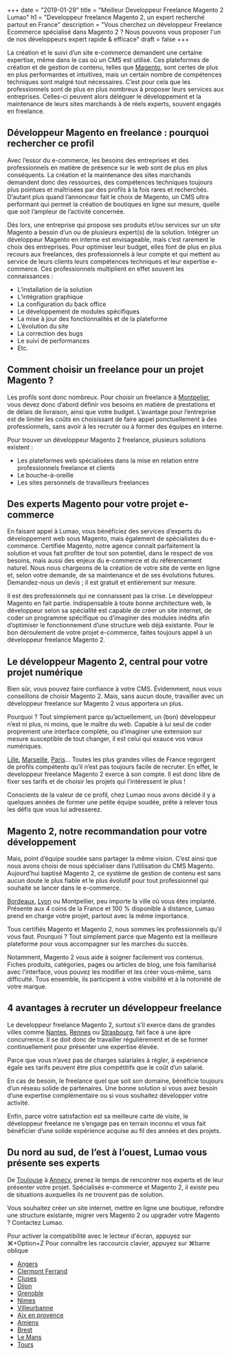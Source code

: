 +++
date = "2019-01-29"
title = "Meilleur Developpeur Freelance Magento 2 Lumao"
h1 = "Developpeur freelance Magento 2, un expert recherché partout en France"
description = "Vous cherchez un développeur Freelance Ecommerce spécialisé dans Magento 2 ? Nous pouvons vous proposer l'un de nos développeurs expert rapide & efficace"
draft = false
+++

La création et le suivi d’un site e-commerce demandent une certaine expertise, même dans le cas où un CMS est utilisé. Ces plateformes de création et de gestion de contenu, telles que [Magento](/ecommerce/cms/magento/), sont certes de plus en plus performantes et intuitives, mais un certain nombre de compétences techniques sont malgré tout nécessaires. C’est pour cela que les professionnels sont de plus en plus nombreux à proposer leurs services aux entreprises. Celles-ci peuvent alors déléguer le développement et la maintenance de leurs sites marchands à de réels experts, souvent engagés en freelance.

## Développeur Magento en freelance : pourquoi rechercher ce profil

Avec l’essor du e-commerce, les besoins des entreprises et des professionnels en matière de présence sur le web sont de plus en plus conséquents. La création et la maintenance des sites marchands demandent donc des ressources, des compétences techniques toujours plus pointues et maîtrisées par des profils à la fois rares et recherchés. D’autant plus quand l’annonceur fait le choix de Magento, un CMS ultra performant qui permet la création de boutiques en ligne sur mesure, quelle que soit l’ampleur de l’activité concernée.

Dès lors, une entreprise qui propose ses produits et/ou services sur un site Magento a besoin d’un ou de plusieurs expert(s) de la solution. Intégrer un développeur Magento en interne est envisageable, mais c’est rarement le choix des entreprises. Pour optimiser leur budget, elles font de plus en plus recours aux freelances, des professionnels à leur compte et qui mettent au service de leurs clients leurs compétences techniques et leur expertise e-commerce. Ces professionnels multiplient en effet souvent les connaissances :

-	L’installation de la solution
-	L’intégration graphique
-	La configuration du back office
-	Le développement de modules spécifiques
-	La mise à jour des fonctionnalités et de la plateforme
-	L’évolution du site
-	La correction des bugs
-	Le suivi de performances
-	Etc.

## Comment choisir un freelance pour un projet Magento ?

Les profils sont donc nombreux. Pour choisir un freelance à [Montpelier](/ecommerce/cms/magento/freelance/montpelier/), vous devez donc d’abord définir vos besoins en matière de prestations et de délais de livraison, ainsi que votre budget. L’avantage pour l’entreprise est de limiter les coûts en choisissant de faire appel ponctuellement à des professionnels, sans avoir à les recruter ou à former des équipes en interne.

Pour trouver un développeur Magento 2 freelance, plusieurs solutions existent :

-	Les plateformes web spécialisées dans la mise en relation entre professionnels freelance et clients
-	Le bouche-à-oreille
-	Les sites personnels de travailleurs freelances

## Des experts Magento pour votre projet e-commerce

En faisant appel à Lumao, vous bénéficiez des services d’experts du développement web sous Magento, mais également de spécialistes du e-commerce. Certifiée Magento, notre agence connaît parfaitement la solution et vous fait profiter de tout son potentiel, dans le respect de vos besoins, mais aussi des enjeux du e-commerce et du référencement naturel. Nous nous chargeons de la création de votre site de vente en ligne et, selon votre demande, de sa maintenance et de ses évolutions futures. Demandez-nous un devis ; il est gratuit et entièrement sur mesure.

Il est des professionnels qui ne connaissent pas la crise. Le développeur Magento en fait partie. Indispensable à toute bonne architecture web, le développeur selon sa spécialité est capable de créer un site internet, de coder un programme spécifique ou d’imaginer des modules inédits afin d’optimiser le fonctionnement d’une structure web déjà existante. Pour le bon déroulement de votre projet e-commerce, faites toujours appel à un développeur freelance Magento 2.

## Le développeur Magento 2, central pour votre projet numérique

Bien sûr, vous pouvez faire confiance à votre CMS. Évidemment, nous vous conseillons de choisir Magento 2. Mais, sans aucun doute, travailler avec un développeur freelance sur Magento 2 vous apportera un plus.

Pourquoi ? Tout simplement parce qu’actuellement, un (bon) développeur n’est ni plus, ni moins, que le maître du web. Capable à lui seul de coder proprement une interface complète, ou d’imaginer une extension sur mesure susceptible de tout changer, il est celui qui exauce vos vœux numériques.

[Lille](/ecommerce/cms/magento/freelance/lille/), [Marseille](/ecommerce/cms/magento/freelance/marseille/), [Paris](/ecommerce/cms/magento/freelance/paris/)… Toutes les plus grandes villes de France regorgent de profils compétents qu’il n’est pas toujours facile de recruter. En effet, le developpeur freelance Magento 2 exerce à son compte. Il est donc libre de fixer ses tarifs et de choisir les projets qui l’intéressent le plus !

Conscients de la valeur de ce profil, chez Lumao nous avons décidé il y a quelques années de former une petite équipe soudée, prête à relever tous les défis que vous lui adresserez.

## Magento 2, notre recommandation pour votre développement

Mais, point d’équipe soudée sans partager la même vision. C’est ainsi que nous avons choisi de nous spécialiser dans l’utilisation du CMS Magento. Aujourd’hui baptisé Magento 2, ce système de gestion de contenu est sans aucun doute le plus fiable et le plus évolutif pour tout professionnel qui souhaite se lancer dans le e-commerce.

[Bordeaux](/ecommerce/cms/magento/freelance/bordeaux/), [Lyon](/ecommerce/cms/magento/freelance/lyon/) ou Montpellier, peu importe la ville où vous êtes implanté. Présente aux 4 coins de la France et 100 % disponible à distance, Lumao prend en charge votre projet, partout avec la même importance.

Tous certifiés Magento et Magento 2, nous sommes les professionnels qu’il vous faut. Pourquoi ? Tout simplement parce que Magento est la meilleure plateforme pour vous accompagner sur les marches du succès.

Notamment, Magento 2 vous aide à soigner facilement vos contenus. Fiches produits, catégories, pages ou articles de blog, une fois familiarisé avec l’interface, vous pouvez les modifier et les créer vous-même, sans difficulté. Tous ensemble, ils participent à votre visibilité et à la notoriété de votre marque.

## 4 avantages à recruter un développeur freelance

Le developpeur freelance Magento 2, surtout s’il exerce dans de grandes villes comme [Nantes](/ecommerce/cms/magento/freelance/nantes/), [Rennes](/ecommerce/cms/magento/freelance/rennes/) ou [Strasbourg](/ecommerce/cms/magento/freelance/strasbourg/), fait face à une âpre concurrence. Il se doit donc de travailler régulièrement et de se former continuellement pour présenter une expertise élevée.

Parce que vous n’avez pas de charges salariales à régler, à expérience égale ses tarifs peuvent être plus compétitifs que le coût d’un salarié.

En cas de besoin, le freelance quel que soit son domaine, bénéficie toujours d’un réseau solide de partenaires. Une bonne solution si vous avez besoin d’une expertise complémentaire ou si vous souhaitez développer votre activité.

Enfin, parce votre satisfaction est sa meilleure carte de visite, le développeur freelance ne s’engage pas en terrain inconnu et vous fait bénéficier d’une solide expérience acquise au fil des années et des projets.

## Du nord au sud, de l’est à l’ouest, Lumao vous présente ses experts

De [Toulouse](/ecommerce/cms/magento/freelance/toulouse/) à [Annecy](/ecommerce/cms/magento/freelance/annecy/), prenez le temps de rencontrer nos experts et de leur présenter votre projet. Spécialisés e-commerce et Magento 2, il existe peu de situations auxquelles ils ne trouvent pas de solution.

Vous souhaitez créer un site internet, mettre en ligne une boutique, refondre une structure existante, migrer vers Magento 2 ou upgrader votre Magento ? Contactez Lumao.

Pour activer la compatibilité avec le lecteur d'écran, appuyez sur ⌘+Option+Z Pour connaître les raccourcis clavier, appuyez sur ⌘barre oblique

- [Angers](/ecommerce/cms/magento/freelance/angers/)
- [Clermont Ferrand](/ecommerce/cms/magento/freelance/clermont-ferrand/)
- [Cluses](/ecommerce/cms/magento/freelance/cluses/)
- [Dijon](/ecommerce/cms/magento/freelance/dijon/)
- [Grenoble](/ecommerce/cms/magento/freelance/grenoble/)
- [Nimes](/ecommerce/cms/magento/freelance/nimes/)
- [Villeurbanne](/ecommerce/cms/magento/freelance/villeurbanne/)
- [Aix en provence](/ecommerce/cms/magento/freelance/aix-en-provence/)
- [Amiens](/ecommerce/cms/magento/freelance/amiens/)
- [Brest](/ecommerce/cms/magento/freelance/brest/)
- [Le Mans](/ecommerce/cms/magento/freelance/le-mans/)
- [Tours](/ecommerce/cms/magento/freelance/tours/)